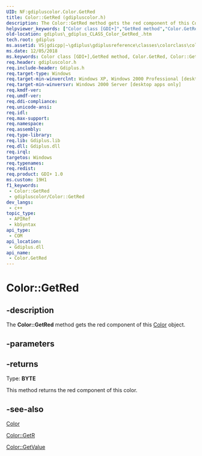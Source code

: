 ```yaml
---
UID: NF:gdipluscolor.Color.GetRed
title: Color::GetRed (gdipluscolor.h)
description: The Color::GetRed method gets the red component of this Color object.
helpviewer_keywords: ["Color class [GDI+]","GetRed method","Color.GetRed","Color::GetRed","GetRed","GetRed method [GDI+]","GetRed method [GDI+]","Color class","_gdiplus_CLASS_Color_GetRed_","gdiplus._gdiplus_CLASS_Color_GetRed_"]
old-location: gdiplus\_gdiplus_CLASS_Color_GetRed_.htm
tech.root: gdiplus
ms.assetid: VS|gdicpp|~\gdiplus\gdiplusreference\classes\colorclass\colormethods\getred.htm
ms.date: 12/05/2018
ms.keywords: Color class [GDI+],GetRed method, Color.GetRed, Color::GetRed, GetRed, GetRed method [GDI+], GetRed method [GDI+],Color class, _gdiplus_CLASS_Color_GetRed_, gdiplus._gdiplus_CLASS_Color_GetRed_
req.header: gdipluscolor.h
req.include-header: Gdiplus.h
req.target-type: Windows
req.target-min-winverclnt: Windows XP, Windows 2000 Professional [desktop apps only]
req.target-min-winversvr: Windows 2000 Server [desktop apps only]
req.kmdf-ver: 
req.umdf-ver: 
req.ddi-compliance: 
req.unicode-ansi: 
req.idl: 
req.max-support: 
req.namespace: 
req.assembly: 
req.type-library: 
req.lib: Gdiplus.lib
req.dll: Gdiplus.dll
req.irql: 
targetos: Windows
req.typenames: 
req.redist: 
req.product: GDI+ 1.0
ms.custom: 19H1
f1_keywords:
 - Color::GetRed
 - gdipluscolor/Color::GetRed
dev_langs:
 - c++
topic_type:
 - APIRef
 - kbSyntax
api_type:
 - COM
api_location:
 - Gdiplus.dll
api_name:
 - Color.GetRed
---
```


# Color::GetRed


## -description

The <b>Color::GetRed</b> method gets the red component of this <a href="https://docs.microsoft.com/windows/desktop/api/gdipluscolor/nl-gdipluscolor-color">Color</a> object.

## -parameters

## -returns

Type: <b>BYTE</b>

This method returns the red component of this color.

## -see-also

<a href="https://docs.microsoft.com/windows/desktop/api/gdipluscolor/nl-gdipluscolor-color">Color</a>



<a href="https://docs.microsoft.com/windows/desktop/api/gdipluscolor/nf-gdipluscolor-color-getr">Color::GetR</a>



<a href="https://docs.microsoft.com/windows/desktop/api/gdipluscolor/nf-gdipluscolor-color-getvalue">Color::GetValue</a>

